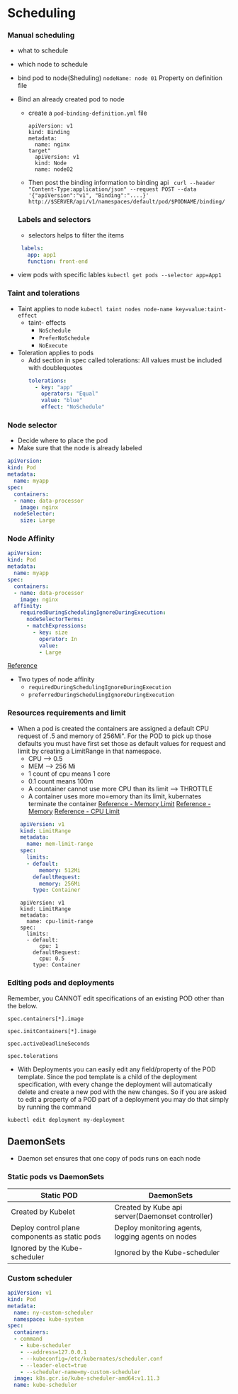 # Scheduling

### Manual scheduling
- what to schedule 
- which node to schedule
- bind pod to node(Sheduling) `nodeName: node 01` Property on definition file
- Bind an already created pod to node
  - create a `pod-binding-definition.yml` file
    ```ymml
    apiVersion: v1
    kind: Binding
    metadata:
      name: nginx
    target"
      apiVersion: v1
      kind: Node
      name: node02
    ```
  
  - Then post the binding information to binding api
  ` curl --header "Content-Type:application/json" --request POST --data '{"apiVersion":"v1", "Binding":"....}' http://$SERVER/api/v1/namespaces/default/pod/$PODNAME/binding/`
  
  ### Labels and selectors
  - selectors helps to filter the items
   ```yml
    labels:
      app: app1
      function: front-end
   ```
- view pods with specific lables `kubectl get pods --selector app=App1`
### Taint and tolerations
- Taint applies to node `kubectl taint nodes node-name key=value:taint-effect`
  - taint- effects
    - `NoSchedule`
    - `PreferNoSchedule`
    - `NoExecute`
- Toleration applies to pods
  - Add section in spec called tolerations: All values must be included with doublequotes
    ```yml
    tolerations:
      - key: "app"
        operators: "Equal"
        value: "blue"
        effect: "NoSchedule"
    ```
 
### Node selector
- Decide where to place the pod
- Make sure that the node is already labeled 

```yml
apiVersion: 
kind: Pod
metadata:
  name: myapp
spec:
  containers:
  - name: data-processor
    image: nginx
  nodeSelector:
    size: Large
```

### Node Affinity
```yml
apiVersion: 
kind: Pod
metadata:
  name: myapp
spec:
  containers:
  - name: data-processor
    image: nginx
  affinity:
    requiredDuringSchedulingIgnoreDuringExecution:
      nodeSelectorTerms:
      - matchExpressions:
        - key: size
          operator: In
          value:
          - Large
```
[Reference](https://kubernetes.io/docs/concepts/scheduling-eviction/assign-pod-node/)
- Two types of node affinity
  - `requiredDuringSchedulingIgnoreDuringExecution`
  - `preferredDuringSchedulingIgnoreDuringExecution`


### Resources requirements and limit
- When a pod is created the containers are assigned a default CPU request of .5 and memory of 256Mi". For the POD to pick up those defaults you must have first set those as default values for request and limit by creating a LimitRange in that namespace.
  - CPU --> 0.5
  - MEM --> 256 Mi
  - 1 count of cpu means 1 core
  - 0.1 count means 100m 
  - A countainer cannot use more CPU than its limit --> THROTTLE
  - A container uses more mo=emory than its limit, kubernates terminate the container
  [Reference - Memory Limit](https://kubernetes.io/docs/tasks/administer-cluster/manage-resources/memory-default-namespace/)
  [Reference - Memory](https://kubernetes.io/docs/tasks/configure-pod-container/assign-memory-resource)
  [Reference - CPU Limit](https://kubernetes.io/docs/tasks/administer-cluster/manage-resources/cpu-default-namespace/)
```yml
    apiVersion: v1
    kind: LimitRange
    metadata:
      name: mem-limit-range
    spec:
      limits:
      - default:
          memory: 512Mi
        defaultRequest:
          memory: 256Mi
        type: Container
```
```
    apiVersion: v1
    kind: LimitRange
    metadata:
      name: cpu-limit-range
    spec:
      limits:
      - default:
          cpu: 1
        defaultRequest:
          cpu: 0.5
        type: Container
```
  
 
### Editing pods and deployments

Remember, you CANNOT edit specifications of an existing POD other than the below.

    spec.containers[*].image

    spec.initContainers[*].image

    spec.activeDeadlineSeconds

    spec.tolerations
    
    
    
- With Deployments you can easily edit any field/property of the POD template. Since the pod template is a child of the deployment specification,  with every change the deployment will automatically delete and create a new pod with the new changes. So if you are asked to edit a property of a POD part of a deployment you may do that simply by running the command

`kubectl edit deployment my-deployment`


## DaemonSets
- Daemon set ensures that one copy of pods runs on each node

### Static pods vs DaemonSets
|Static POD| DaemonSets|
|---|---|
|Created by Kubelet|Created by Kube api server(Daemonset controller)|
|Deploy control plane components as static pods|Deploy monitoring agents, logging agents on nodes|
|Ignored by the Kube-scheduler| Ignored by the Kube-scheduler|


### Custom scheduler
```yml
apiVersion: v1
kind: Pod
metadata:
  name: ny-custom-scheduler
  namespace: kube-system
spec:
  containers:
  - command
    - kube-scheduler
    - --address=127.0.0.1
    - --kubeconfig=/etc/kubernates/scheduler.conf
    - --leader-elect=true
    - --scheduler-name=my-custom-scheduler
  image: k8s.gcr.io/kube-scheduler-amd64:v1.11.3
  name: kube-scheduler
```


